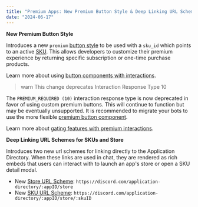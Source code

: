 ```yaml
---
title: "Premium Apps: New Premium Button Style & Deep Linking URL Schemes"
date: "2024-06-17"
---
```


**New Premium Button Style**

Introduces a new `premium` [button style](/docs/interactions/message-components#button-object-button-styles) to be used with a `sku_id` which points to an active [SKU](/docs/resources/sku#sku-object). This allows developers to customize their premium experience by returning specific subscription or one-time purchase products.

Learn more about using [button components with interactions](/docs/interactions/message-components#buttons).

> warn
> This change deprecates Interaction Response Type 10

The `PREMIUM_REQUIRED (10)` interaction response type is now deprecated in favor of using custom premium buttons. This will continue to function but may be eventually unsupported. It is recommended to migrate your bots to use the more flexible [premium button component](/docs/interactions/message-components#button-object-button-styles).

Learn more about [gating features with premium interactions](/docs/monetization/implementing-app-subscriptions#prompting-users-to-subscribe).

**Deep Linking URL Schemes for SKUs and Store**

Introduces two new url schemes for linking directly to the Application Directory. When these links are used in chat, they are rendered as rich embeds that users can interact with to launch an app's store or open a SKU detail modal.

* New [Store URL Scheme](/docs/monetization/managing-skus#linking-to-your-store): `https://discord.com/application-directory/:appID/store`
* New [SKU URL Scheme](/docs/monetization/managing-skus#linking-to-a-specific-sku): `https://discord.com/application-directory/:appID/store/:skuID`

